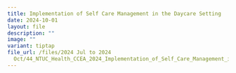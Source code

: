 ```yaml
---
title: Implementation of Self Care Management in the Daycare Setting
date: 2024-10-01
layout: file
description: ""
image: ""
variant: tiptap
file_url: /files/2024 Jul to 2024
  Oct/44_NTUC_Health_CCEA_2024_Implementation_of_Self_Care_Management_in_the_Daycare_Setting.pdf
---
```

